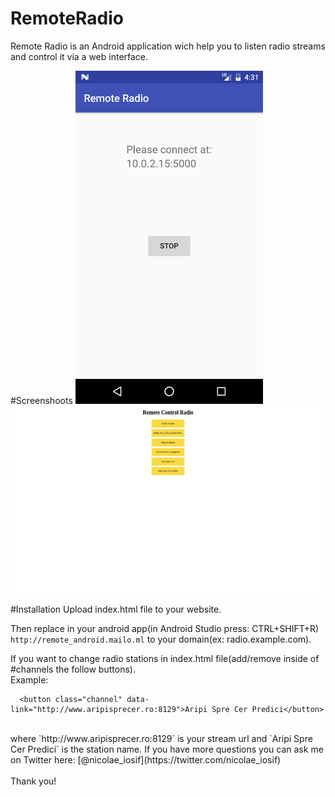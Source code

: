 # RemoteRadio
Remote Radio is an Android application wich help you to listen radio streams and control it via a web interface.

#Screenshoots
<img src="https://raw.githubusercontent.com/iosifnicolae2/remoteradio/master/Screenshot_1487946718.png" width="300">
<img src="https://raw.githubusercontent.com/iosifnicolae2/remoteradio/master/screencapture-remote_android-mailo-ml-1487947195074.png" height="300px">

#Installation
Upload index.html file to your website.<br/>

Then replace in your android app(in Android Studio press: CTRL+SHIFT+R) `http://remote_android.mailo.ml` to your domain(ex: radio.example.com).<br/>

If you want to change radio stations in index.html file(add/remove inside of #channels the follow buttons).<br/>
Example:<br/>
```
  <button class="channel" data-link="http://www.aripisprecer.ro:8129">Aripi Spre Cer Predici</button>
```
<br/>
  where `http://www.aripisprecer.ro:8129` is your stream url and `Aripi Spre Cer Predici` is the station name.  
  If you have more questions you can ask me on Twitter here: [@nicolae_iosif](https://twitter.com/nicolae_iosif)
  
<br/>
<br/>
  Thank you!
